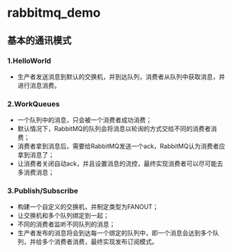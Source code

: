 # rabbitmq_demo

## 基本的通讯模式

### 1.HelloWorld
- 生产者发送消息到默认的交换机，并到达队列，消费者从队列中获取消息，并进行消息消费。

### 2.WorkQueues
- 一个队列中的消息，只会被一个消费者成功消费；
- 默认情况下，RabbitMQ的队列会将消息以轮询的方式交给不同的消费者消费；
- 消费者拿到消息后，需要给RabbitMQ发送一个ack，RabbitMQ认为消费者应拿到消息了；
- 让消费者关闭自动ack，并且设置消息的流控，最终实现消费者可以尽可能去多消费消息；

### 3.Publish/Subscribe
- 构建一个自定义的交换机，并制定类型为FANOUT；
- 让交换机和多个队列绑定到一起；
- 不同的消费者监听不同队列的消息；
- 生产者发布的消息将会到达每一个绑定的队列中，即一个消息会达到多个队列，并给多个消费者消费，最终实现发布订阅模式。